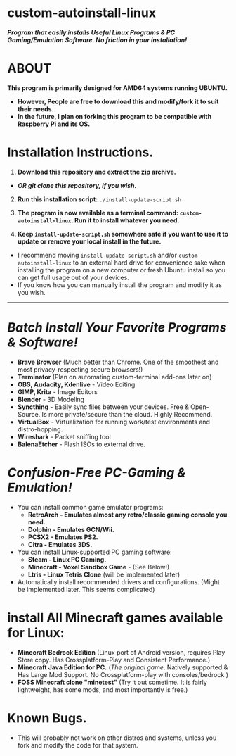 # custom-autoinstall-linux
***Program that easily installs Useful Linux Programs & PC Gaming/Emulation Software. No friction in your installation!***

# ABOUT  
  **This program is primarily designed for AMD64 systems running UBUNTU.**
  * **However, People are free to download this and modify/fork it to suit their needs.**
  * **In the future, I plan on forking this program to be compatible with Raspberry Pi and its OS.**

# Installation Instructions.   
  1. **Download this repository and extract the zip archive.**
  * ***OR git clone this repository, if you wish.***
  2. **Run this installation script:** ```./install-update-script.sh```
  
  3. **The program is now available as a terminal command: ```custom-autoinstall-linux```. Run it to install whatever you need.**
  
  4. **Keep ```install-update-script.sh``` somewhere safe if you want to use it to update or remove your local install in the future.**
  * I recommend moving ```install-update-script.sh``` and/or ```custom-autoinstall-linux``` to an external hard drive for convenience sake when installing the program on a new computer or fresh Ubuntu install so you can get full usage out of your devices.
  * If you know how you can manually install the program and modify it as you wish.
  
---------------------------------------------------

# *Batch Install Your Favorite Programs & Software!*
* **Brave Browser** (Much better than Chrome. One of the smoothest and most privacy-respecting secure browsers!)
* **Terminator** (Plan on automating custom-terminal add-ons later on)
* **OBS, Audacity, Kdenlive** - Video Editing
* **GIMP, Krita** - Image Editors
* **Blender** - 3D Modeling
* **Syncthing** - Easily sync files between your devices. Free & Open-Source. Is more private/secure than the cloud. Highly Recommend.
* **VirtualBox** - Virtualization for running work/test environments and distro-hopping.
* **Wireshark** - Packet sniffing tool
* **BalenaEtcher** - Flash ISOs to external drive.
# *Confusion-Free PC-Gaming & Emulation!*
* You can install common game emulator programs: 
  * **RetroArch - Emulates almost any retro/classic gaming console you need.**
  * **Dolphin - Emulates GCN/Wii.**
  * **PCSX2 - Emulates PS2.**
  * **Citra - Emulates 3DS.**
* You can install Linux-supported PC gaming software:
  * **Steam - Linux PC Gaming.**
  * **Minecraft - Voxel Sandbox Game** - (See Below!)
  * **Ltris - Linux Tetris Clone** (will be implemented later)
* Automatically install recommended drivers and configurations. (Might be implemented later. This seems complicated)  
# install All Minecraft games available for Linux:
* **Minecraft Bedrock Edition** (Linux port of Android version, requires Play Store copy. Has Crossplatform-Play and Consistent Performance.)
* **Minecraft Java Edition for PC.** (*The original game*. Natively supported & Has Large Mod Support. No Crossplatform-play with consoles/bedrock.)
* **FOSS Minecraft clone "minetest"** (Try it out sometime. It is fairly lightweight, has some mods, and most importantly is free.)

# Known Bugs.
* This will probably not work on other distros and systems, unless you fork and modify the code for that system.
